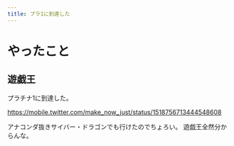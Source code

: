```yaml
---
title: プラ1に到達した
---
```


# やったこと

## 遊戯王

プラチナ1に到達した。

<https://mobile.twitter.com/make_now_just/status/1518756713444548608>

アナコンダ抜きサイバー・ドラゴンでも行けたのでちょろい。
遊戯王全然分からんな。
